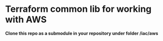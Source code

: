 # Terraform common lib for working with AWS
**Clone this repo as a submodule in your repository under folder /iac/aws**
